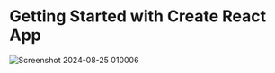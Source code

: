 # Getting Started with Create React App

![Screenshot 2024-08-25 010006](https://github.com/user-attachments/assets/088ea70d-a4ab-4634-b2c5-298f2bee0158)
